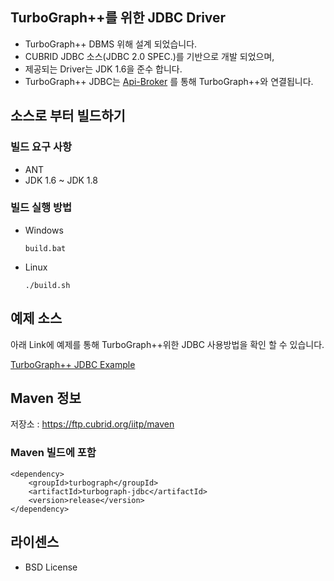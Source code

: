 ## TurboGraph++를 위한 JDBC Driver
- TurboGraph++ DBMS 위해 설계 되었습니다.
- CUBRID JDBC 소스(JDBC 2.0 SPEC.)를 기반으로 개발 되었으며,
- 제공되는 Driver는 JDK 1.6을 준수 합니다.
- TurboGraph++ JDBC는 [Api-Broker](https://github.com/postech-dblab-iitp/api-broker) 를 통해 TurboGraph++와 연결됩니다.

## 소스로 부터 빌드하기
### 빌드 요구 사항

- ANT
- JDK 1.6 ~ JDK 1.8

### 빌드 실행 방법
- Windows
  ```
  build.bat 
  ```
    
- Linux

  ```
  ./build.sh 
  ```

## 예제 소스
아래 Link에 예제를 통해 TurboGraph++위한 JDBC 사용방법을 확인 할 수 있습니다.

[TurboGraph++ JDBC Example](https://github.com/hwany7seo/turbograph-jdbc/blob/develop/src/jdbc/turbograph/jdbc/test/TurboGraphTest.java)

## Maven 정보
저장소 : https://ftp.cubrid.org/iitp/maven

### Maven 빌드에 포함

```
<dependency>
    <groupId>turbograph</groupId>
    <artifactId>turbograph-jdbc</artifactId>
    <version>release</version>
</dependency>
```

## 라이센스
- BSD License

